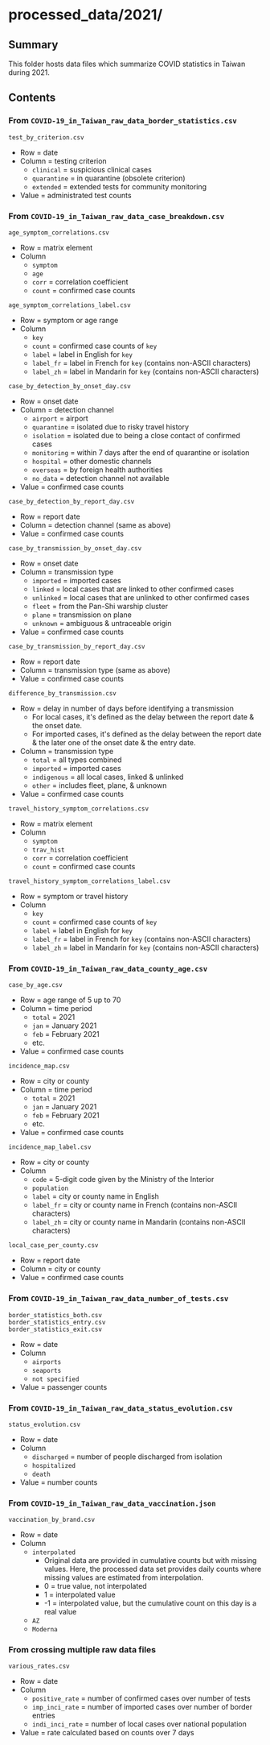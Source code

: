 processed_data/2021/
====================


Summary
-------

This folder hosts data files which summarize COVID statistics in Taiwan during 2021.


Contents
--------

### From `COVID-19_in_Taiwan_raw_data_border_statistics.csv`

`test_by_criterion.csv`
- Row = date
- Column = testing criterion
  - `clinical` = suspicious clinical cases
  - `quarantine` = in quarantine (obsolete criterion)
  - `extended` = extended tests for community monitoring
- Value = administrated test counts

### From `COVID-19_in_Taiwan_raw_data_case_breakdown.csv`

`age_symptom_correlations.csv`
- Row = matrix element
- Column
  - `symptom`
  - `age`
  - `corr` = correlation coefficient
  - `count` = confirmed case counts

`age_symptom_correlations_label.csv`
- Row = symptom or age range
- Column
  - `key`
  - `count` = confirmed case counts of `key`
  - `label` = label in English for `key`
  - `label_fr` = label in French for `key` (contains non-ASCII characters)
  - `label_zh` = label in Mandarin for `key` (contains non-ASCII characters)

`case_by_detection_by_onset_day.csv`
- Row = onset date
- Column = detection channel
  - `airport` = airport
  - `quarantine` = isolated due to risky travel history
  - `isolation` = isolated due to being a close contact of confirmed cases
  - `monitoring` = within 7 days after the end of quarantine or isolation
  - `hospital` = other domestic channels
  - `overseas` = by foreign health authorities
  - `no_data` = detection channel not available
- Value = confirmed case counts

`case_by_detection_by_report_day.csv`
- Row = report date
- Column = detection channel (same as above)
- Value = confirmed case counts

`case_by_transmission_by_onset_day.csv`
- Row = onset date
- Column = transmission type
  - `imported` = imported cases 
  - `linked` = local cases that are linked to other confirmed cases
  - `unlinked` = local cases that are unlinked to other confirmed cases
  - `fleet` = from the Pan-Shi warship cluster
  - `plane` = transmission on plane
  - `unknown` = ambiguous & untraceable origin
- Value = confirmed case counts

`case_by_transmission_by_report_day.csv`
- Row = report date
- Column = transmission type (same as above)
- Value = confirmed case counts

`difference_by_transmission.csv`
- Row = delay in number of days before identifying a transmission
  - For local cases, it's defined as the delay between the report date & the onset date.
  - For imported cases, it's defined as the delay between the report date & the later one of the onset date & the entry date.
- Column = transmission type
  - `total` = all types combined
  - `imported` = imported cases
  - `indigenous` = all local cases, linked & unlinked
  - `other` = includes fleet, plane, & unknown
- Value = confirmed case counts

`travel_history_symptom_correlations.csv`
- Row = matrix element
- Column
  - `symptom`
  - `trav_hist`
  - `corr` = correlation coefficient
  - `count` = confirmed case counts

`travel_history_symptom_correlations_label.csv`
- Row = symptom or travel history
- Column
  - `key`
  - `count` = confirmed case counts of `key`
  - `label` = label in English for `key`
  - `label_fr` = label in French for `key` (contains non-ASCII characters)
  - `label_zh` = label in Mandarin for `key` (contains non-ASCII characters)

### From `COVID-19_in_Taiwan_raw_data_county_age.csv`

`case_by_age.csv`
- Row = age range of 5 up to 70
- Column = time period
  - `total` = 2021
  - `jan` = January 2021
  - `feb` = February 2021
  - etc.
- Value = confirmed case counts

`incidence_map.csv`
- Row = city or county
- Column = time period
  - `total` = 2021
  - `jan` = January 2021
  - `feb` = February 2021
  - etc.
- Value = confirmed case counts

`incidence_map_label.csv`
- Row = city or county
- Column
  - `code` = 5-digit code given by the Ministry of the Interior
  - `population`
  - `label` = city or county name in English
  - `label_fr` = city or county name in French (contains non-ASCII characters)
  - `label_zh` = city or county name in Mandarin (contains non-ASCII characters)

`local_case_per_county.csv`
- Row = report date
- Column = city or county
- Value = confirmed case counts

### From `COVID-19_in_Taiwan_raw_data_number_of_tests.csv`

`border_statistics_both.csv`  
`border_statistics_entry.csv`  
`border_statistics_exit.csv`
- Row = date
- Column
  - `airports`
  - `seaports`
  - `not specified`
- Value = passenger counts

### From `COVID-19_in_Taiwan_raw_data_status_evolution.csv`

`status_evolution.csv`
- Row = date
- Column
  - `discharged` = number of people discharged from isolation
  - `hospitalized`
  - `death`
- Value = number counts

### From `COVID-19_in_Taiwan_raw_data_vaccination.json`

`vaccination_by_brand.csv`
- Row = date
- Column
  - `interpolated`
    - Original data are provided in cumulative counts but with missing values. Here, the processed data set provides daily counts where missing values are estimated from interpolation.
    - 0 = true value, not interpolated
    - 1 = interpolated value
    - -1 = interpolated value, but the cumulative count on this day is a real value
  - `AZ`
  - `Moderna`

### From crossing multiple raw data files

`various_rates.csv`
- Row = date
- Column
  - `positive_rate` = number of confirmed cases over number of tests
  - `imp_inci_rate` = number of imported cases over number of border entries
  - `indi_inci_rate` = number of local cases over national population
- Value = rate calculated based on counts over 7 days
